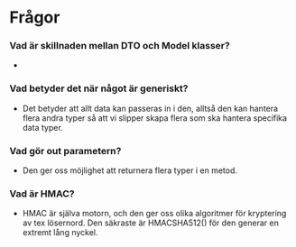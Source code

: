 # Frågor

### Vad är skillnaden mellan DTO och Model klasser?

-

### Vad betyder det när något är generiskt?

- Det betyder att allt data kan passeras in i den, alltså den kan hantera flera andra typer så att vi slipper skapa flera som ska hantera specifika data typer.

### Vad gör out parametern?

- Den ger oss möjlighet att returnera flera typer i en metod.

### Vad är HMAC?

- HMAC är själva motorn, och den ger oss olika algoritmer för kryptering av tex lösernord. Den säkraste är HMACSHA512() för den generar en extremt lång nyckel.
